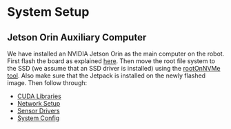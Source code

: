 # System Setup

## Jetson Orin Auxiliary Computer  

We have installed an NVIDIA Jetson Orin as the main computer on the robot. First flash the board as explained [here](). Then move the root file system to the SSD (we assume that an SSD driver is installed) using the [rootOnNVMe tool](https://github.com/jetsonhacks/rootOnNVMe). Also make sure that the Jetpack is installed on the newly flashed image. Then follow through:

- [CUDA Libraries](orin/cuda.md)
- [Network Setup](orin/network.md)
- [Sensor Drivers](orin/sensor.md)
- [System Config](orin/autostart.md)